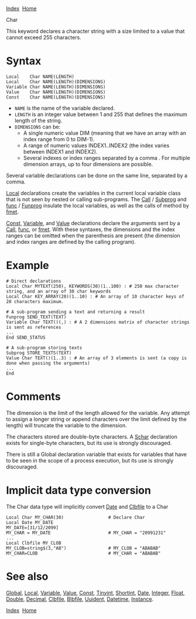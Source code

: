 [Index](index.html)  [Home](getting-started_home.html)

Char

This keyword declares a character string with a size limited to a value that cannot exceed 255 characters.

# Syntax

```
Local    Char NAME(LENGTH)
Local    Char NAME(LENGTH)(DIMENSIONS)
Variable Char NAME(LENGTH)(DIMENSIONS)
Value    Char NAME(LENGTH)(DIMENSIONS)
Const    Char NAME(LENGTH)(DIMENSIONS)
```

* `NAME` is the name of the variable declared.
* `LENGTH` is an integer value between 1 and 255 that defines the maximum length of the string.
* `DIMENSIONS` can be:
  + A single numeric value DIM (meaning that we have an array with an index range from 0 to DIM-1).
  + A range of numeric values INDEX1..INDEX2 (the index varies between INDEX1 and INDEX2).
  + Several indexes or index ranges separated by a comma . For multiple dimension arrays, up to four dimensions are possible.

Several variable declarations can be done on the same line, separated by a comma.

[Local](4gl_local.html) declarations create the variables in the current local variable class that is not seen by nested or calling sub-programs. The [Call](4gl_call.html) / [Subprog](4gl_subprog.html) and [func](4gl_func.html) / [Funprog](4gl_funprog.html) insulate the local variables, as well as the calls of method by [fmet](4gl_fmet.html).

[Const](4gl_const.html), [Variable](4gl_variable.html), and [Value](4gl_value.html) declarations declare the arguments sent by a [Call](4gl_call.html), [func](4gl_func.html), or [fmet](4gl_fmet.html). With these syntaxes, the dimensions and the index ranges can be omitted when the parenthesis are present (the dimension and index ranges are defined by the calling program).

# Example

```
# Direct declarations
Local Char MYTEXT(250), KEYWORDS(30)(1..100) : # 250 max character string, and an array of 30 char keywords
Local Char KEY_ARRAY(20)(1..10) : # An array of 10 character keys of 20 characters maximum.

# A sub-program sending a text and returning a result
Funprog SEND_TEXT(TEXT)
Variable Char TEXT()(,) : # A 2 dimensions matrix of character strings is sent as references
...
End SEND_STATUS

# A sub-program storing texts
Subprog STORE_TEXTS(TEXT)
Value Char TEXT()(1..3) : # An array of 3 elements is sent (a copy is done when passing the arguments)
...
End
```

# Comments

The dimension is the limit of the length allowed for the variable. Any attempt to assign a longer string or append characters over the limit defined by the length) will truncate the variable to the dimension.

The characters stored are double-byte characters. A [Schar](4gl_schar.html) declaration exists for single-byte characters, but its use is strongly discouraged.

There is still a Global declaration variable that exists for variables that have to be seen in the scope of a process execution, but its use is strongly discouraged.

# Implicit data type conversion

The Char data type will implicitly convert [Date](../4gl/date.md) and [Clbfile](../4gl/clbfile.md) to a Char

```
Local Char MY_CHAR(30)                 # Declare Char
Local Date MY_DATE
MY_DATE=[31/12/2099]
MY_CHAR = MY_DATE                      # MY_CHAR = "20991231"
...
Local Clbfile MY_CLOB
MY_CLOB=string$(3,"AB")                # MY_CLOB = "ABABAB"
MY_CHAR=CLOB                           # MY_CHAR = "ABABAB"
```

# See also

[Global](4gl_global.html), [Local](4gl_local.html), [Variable](4gl_variable.html), [Value](4gl_value.html), [Const](4gl_const.html), [Tinyint](4gl_tinyint.html), [Shortint](4gl_shortint.html), [Date](4gl_date.html), [Integer](4gl_integer.html), [Float](4gl_float.html), [Double](4gl_double.html), [Decimal](4gl_decimal.html), [Clbfile](4gl_clbfile.html), [Blbfile](4gl_blbfile.html), [Uuident](4gl_uuident.html), [Datetime](4gl_datetime.html), [Instance](4gl_instance.html).

  

[Index](index.html)  [Home](getting-started_home.html)
